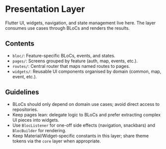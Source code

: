 # Presentation Layer

Flutter UI, widgets, navigation, and state management live here. The layer consumes use cases through BLoCs and renders the results.

## Contents

- `bloc/`: Feature-specific BLoCs, events, and states.
- `pages/`: Screens grouped by feature (auth, map, events, etc.).
- `routes/`: Central router that maps named routes to pages.
- `widgets/`: Reusable UI components organised by domain (common, map, event, etc.).

## Guidelines

- BLoCs should only depend on domain use cases; avoid direct access to repositories.
- Keep pages lean: delegate logic to BLoCs and prefer extracting complex UI pieces into widgets.
- Use `BlocListener` for one-off side effects (navigation, snackbars) and `BlocBuilder` for rendering.
- Keep Material/Widget-specific constants in this layer; share theme tokens via the `core` layer when appropriate.
